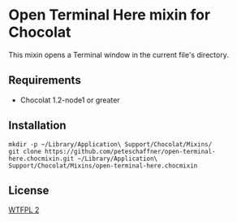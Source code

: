 # Open Terminal Here mixin for Chocolat
This mixin opens a Terminal window in the current file's directory.

## Requirements
- Chocolat 1.2-node1 or greater

## Installation
    mkdir -p ~/Library/Application\ Support/Chocolat/Mixins/
    git clone https://github.com/peteschaffner/open-terminal-here.chocmixin.git ~/Library/Application\ Support/Chocolat/Mixins/open-terminal-here.chocmixin

## License
[WTFPL 2](http://wtfpl2.com)
